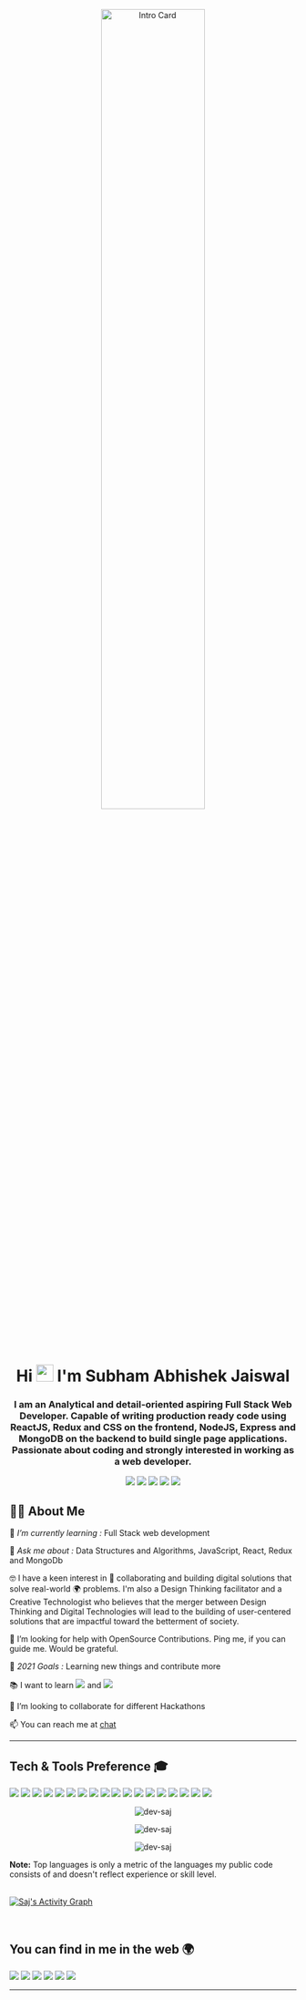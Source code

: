 <p align="center">
    <img src="https://coindsyz.com/wp-content/uploads/2021/05/1584023795.gif" width="60%" title="Intro Card" alt="Intro Card">
  </p>

<h1 align="center">Hi <img src="https://raw.githubusercontent.com/MartinHeinz/MartinHeinz/master/wave.gif" width="30px"> I'm Subham Abhishek Jaiswal</h1>
<h3 align="center">I am an Analytical and detail-oriented aspiring Full Stack Web Developer. Capable of writing production ready code using ReactJS, Redux and CSS on the frontend, NodeJS, Express and MongoDB on the backend to build single page applications. Passionate about coding and strongly interested in working as a web developer.</h3>



<p align= "center">

<img src="https://img.shields.io/badge/-Javascript-red"/>
<img src="https://img.shields.io/badge/-ReactJS-blue"/>
<img src="https://img.shields.io/badge/-NodeJS-green"/>
<img src="https://img.shields.io/badge/-ExpressJS-blueviolet"/>
<img src="https://img.shields.io/badge/-MongoDB-brightgreen"/>
</p>

## 🙋‍♂️ About Me

🌱 *I’m currently learning :* Full Stack web development

💬 *Ask me about :* Data Structures and Algorithms, JavaScript, React, Redux and MongoDb

🤓 I have a keen interest in 🤝 collaborating and building digital solutions that solve real-world 🌍 problems. I'm also a Design Thinking facilitator and a Creative Technologist who believes that the merger between Design Thinking and Digital Technologies will lead to the building of user-centered solutions that are impactful toward the betterment of society.

🤝 I’m looking for help with OpenSource Contributions. Ping me, if you can guide me. Would be grateful.

🥅 *2021 Goals :* Learning new things and contribute more

📚 I want to learn <a href="https://storybook.js.org/"><img src="https://img.shields.io/badge/-StoryBookJs-ff528c?style=flat"></a> and <a href="https://www.framer.com/motion/"><img src="http://img.shields.io/badge/-Framer Motion-bb00dd?style=flat"/></a>

👯 I’m looking to collaborate for different Hackathons

📫 You can reach me at [chat](https://www.linkedin.com/in/subham-abhishek/) 

---

## Tech & Tools Preference 🎓

<img src = "https://img.shields.io/badge/-HTML5-E34F26?style=flat&logo=html5&logoColor=white">  <img src = "https://img.shields.io/badge/-CSS3-1572B6?style=flat&logo=css3&logoColor=white">
<img src="https://img.shields.io/badge/-Bootstrap-563D7C?style=flat&logo=bootstrap&logoColor=white">
<img src="https://img.shields.io/badge/-JavaScript-eed718?style=flat&logo=javascript&logoColor=ffffff">
<img src="https://img.shields.io/badge/-React-222222?style=flat&logo=react&logoColor=00c8ff">
<img src="https://img.shields.io/badge/-Redux-purple?style=flat&logo=reduc&logoColor=white">
<img src="https://img.shields.io/badge/-MongoDB-4DB33D?style=flat&logo=mongodb&logoColor=FFFFFF">
<img src="https://img.shields.io/badge/-MySQL-F29111?style=flat&logo=mysql&logoColor=FFFFFF">
<img src="https://img.shields.io/badge/-ExpressJs-787878?style=flat">
<img src="https://img.shields.io/badge/-NodeJs-3C873A?style=flat&logo=Node.js&logoColor=white">
<img src="https://img.shields.io/badge/-Firebase-FFA611?style=flat&logo=firebase&logoColor=FFFFFF">
<img src="https://img.shields.io/badge/-Progressive Web Apps-5A0FC8?style=flat">
<img src="http://img.shields.io/badge/-Git-F1502F?style=flat&logo=git&logoColor=FFFFFF">
<img src="http://img.shields.io/badge/-Github-222222?style=flat&logo=github&logoColor=FFFFFF">
<img src="http://img.shields.io/badge/-VS%20Code-007ACC?style=flat&logo=visual%20studio%20code&logoColor=white">
<img src="http://img.shields.io/badge/-Heroku-430098?style=flat&logo=heroku&logoColor=white">
<img src="http://img.shields.io/badge/-Vercel-222222?style=flat&logo=vercel&logoColor=white">
<img src="https://img.shields.io/badge/-Netlify-blue?style=flat&logo=netlify&logoColor=white">
<br/>

<p align="center">
    <img src="https://github-readme-streak-stats.herokuapp.com/?user=Subham-Abhishek&" alt="dev-saj" />
</p>

 
  <p align="center">
    <img align="center" src="https://github-readme-stats.vercel.app/api?username=Subham-Abhishek&show_icons=true&locale=en" alt="dev-saj" />
    </p>
     
  <p align="center">
   <img align="center" src="https://github-readme-stats.vercel.app/api/top-langs?username=Subham-Abhishek&show_icons=true&locale=en&layout=compact" alt="dev-saj" />
    </p>
  <b>Note:</b> Top languages is only a metric of the languages my public code consists of and doesn't reflect experience or skill level.

<br/>

<br/>

<a href="https://github.com/Subham-Abhishek/github-readme-activity-graph"><img alt="Saj's Activity Graph" src="https://activity-graph.herokuapp.com/graph?username=Subham-Abhishek&bg_color=0D1117&color=5BCDEC&line=5BCDEC&point=FFFFFF&hide_border=true" /></a>

<br/>

## You can find in me in the web 🌍

<p align="left">

<a target="_blank" href = "https://dev-saj.netlify.app/"><img src="https://img.shields.io/badge/-Portfolio%20Website-222?style=flat&logo=medium&logoColor=white"/></a>
<a target="_blank" href = "https://twitter.com/Abhishe33732978"><img src="http://img.shields.io/badge/-Twitter-1DA1F2?style=flat&logo=twitter&logoColor=white"/></a>
<a target="_blank" href = "mailto:abhi950727@gmail.com"><img src="https://img.shields.io/badge/-Gmail-D14836?style=flat&logo=gmail&logoColor=white"/></a>
<a target="_blank" href = "https://hashnode.com/@saj"><img src="http://img.shields.io/badge/-Hashnode-2962ff?style=flat&logo=hashnode&logoColor=white"/></a>
<a target="_blank" href = "https://stackoverflow.com/users/16326711/subham-abhishek"><img src="https://img.shields.io/badge/-Stack%20Overflow-FE7D37?style=flat&logo=stackoverflow&logoColor=white"/></a>
<a target="_blank" href = "https://www.instagram.com/abhi950727/"><img src="http://img.shields.io/badge/-Instagram-E4405F?style=flat&logo=instagram&logoColor=white"/></a>

</p>


---
